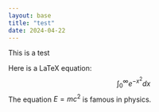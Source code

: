 ```yaml
---
layout: base
title: "test"
date: 2024-04-22
---
```


This is a test

Here is a LaTeX equation: $$\int_{0}^{\infty} e^{-x^2} dx$$
The equation $E=mc^2$ is famous in physics.

